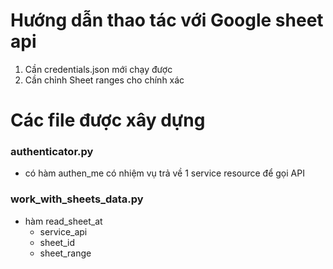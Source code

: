 # Hướng dẫn thao tác với Google sheet api

1. Cần credentials.json mới chạy được
2. Cần chỉnh Sheet ranges cho chính xác

# Các file được xây dựng

### authenticator.py
- có hàm authen_me có nhiệm vụ trả về 1 service resource để gọi API 

### work_with_sheets_data.py
- hàm read_sheet_at
    + service_api
    + sheet_id
    + sheet_range
